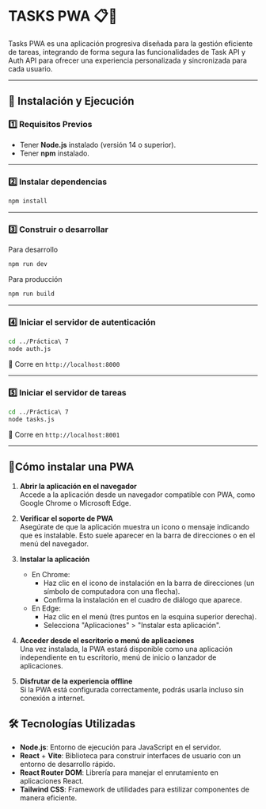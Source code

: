 # TASKS PWA 📋🔐

Tasks PWA es una aplicación progresiva diseñada para la gestión eficiente de tareas, integrando de forma segura las funcionalidades de Task API y Auth API para ofrecer una experiencia personalizada y sincronizada para cada usuario.

---

## 🚀 Instalación y Ejecución

### **1️⃣ Requisitos Previos**
- Tener **Node.js** instalado (versión 14 o superior).
- Tener **npm** instalado.

---

### **2️⃣ Instalar dependencias**
```bash
npm install
```

---

### **3️⃣ Construir o desarrollar**

Para desarrollo 
```bash
npm run dev
```

Para producción
 ```bash
npm run build
```

---

### **4️⃣ Iniciar el servidor de autenticación**
```bash
cd ../Práctica\ 7
node auth.js
```
📍 Corre en `http://localhost:8000`

---

### **5️⃣ Iniciar el servidor de tareas**
```bash
cd ../Práctica\ 7
node tasks.js
```
📍 Corre en `http://localhost:8001`

---

## 📱**Cómo instalar una PWA**

1. **Abrir la aplicación en el navegador**  
    Accede a la aplicación desde un navegador compatible con PWA, como Google Chrome o Microsoft Edge.

2. **Verificar el soporte de PWA**  
    Asegúrate de que la aplicación muestra un icono o mensaje indicando que es instalable. Esto suele aparecer en la barra de direcciones o en el menú del navegador.

3. **Instalar la aplicación**  
    - En Chrome:  
      - Haz clic en el icono de instalación en la barra de direcciones (un símbolo de computadora con una flecha).  
      - Confirma la instalación en el cuadro de diálogo que aparece.  
    - En Edge:  
      - Haz clic en el menú (tres puntos en la esquina superior derecha).  
      - Selecciona "Aplicaciones" > "Instalar esta aplicación".  

4. **Acceder desde el escritorio o menú de aplicaciones**  
    Una vez instalada, la PWA estará disponible como una aplicación independiente en tu escritorio, menú de inicio o lanzador de aplicaciones.

5. **Disfrutar de la experiencia offline**  
    Si la PWA está configurada correctamente, podrás usarla incluso sin conexión a internet.


## 🛠 Tecnologías Utilizadas

- **Node.js**: Entorno de ejecución para JavaScript en el servidor.
- **React** + **Vite**: Biblioteca para construir interfaces de usuario con un entorno de desarrollo rápido.
- **React Router DOM**: Librería para manejar el enrutamiento en aplicaciones React.
- **Tailwind CSS**: Framework de utilidades para estilizar componentes de manera eficiente.


